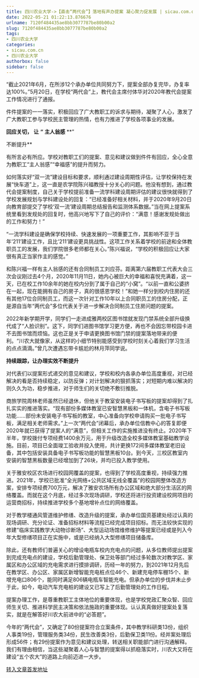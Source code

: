```yaml
---
title: 四川农业大学->【直击“两代会”】落地有声办提案 凝心聚力促发展 | sicau.com.cn
date: 2022-05-21 01:22:13.876676
urlname: 7120f484435ae8bb3077787be80b00a2
slug: 7120f484435ae8bb3077787be80b00a2
tags: 
- 四川农业大学
categories:
- sicau.com.cn
- 四川农业大学
authorbox: false
sidebar: false
---
```

“截止2021年6月，在所涉12个承办单位共同努力下，提案全部办复完毕，办复率达100%。”5月20日，在学校“两代会”上，教代会主席付体华对2020年教代会提案工作情况进行了通报。  

件件提案的一一落实，积极回应了广大教职工的诉求与期待，凝聚了人心，激发了广大教职工参与学校民主管理的热情，也有力推进了学校各项事业的发展。

**回应关切，** **让** **“** **主人翁感** **”
<!--more-->
不断提升**

有所言必有所应。学校对教职工们的提案、意见和建议做到件件有回应，全心全意为教职工“主人翁感”“幸福感”的提升而努力。

如何落实好“双一流”建设目标和要求，顺利通过建设周期性评估，让学校保持在发展“快车道”上，这一直是农学院陈兴福教授十分关心的问题。他没有想到，通过教代会提案制度，自己关于学校提前准备一流学科建设周期评估的建议很快就得到了学校发展规划与学科建设处的回复：“已经准备好相关材料，并于2020年9月20日向教育部提交了学校‘双一流’建设周期总结报告和监测体系数据。”当在网上提案系统里看到发规处的回复时，他高兴地写下了自己的评价：“满意！感谢发规处做出的工作和努力！”

“一流学科建设是确保学校持续、快速发展的一项重要工作，其影响不亚于当年‘211’建设工作，且比‘211’建设更具挑战性。这项工作关系着学校的前途和全体教职员工的发展，我们学院很多老师都在关心。”陈兴福说，“学校的积极回应让大家很有真正当家作主的感觉。”

和陈兴福一样有主人翁感的还有合同制员工刘应芬。距离第六届教职工代表大会三次会议刚过去4个月，2020年11月11日，她内心被巨大的幸福和喜悦充满着，这一天，已在校工作10余年的她在校内分到了属于自己的“小窝”。“以前一直和公婆挤在一起，现在能拥有自己的房子，真的很感恩学校！”和她一样分到校内住房的还有其他17位合同制员工，而这一次针对工作10年以上合同职员工的住房分配，正是源自当年“两代会”多位代表关于进一步解决合同制员工住房问题的提案。

2022年新学期开学，同学们一走进成雅两校区图书馆就发现门禁系统全部升级换代成了“人脸识别”。这下，同学们进图书馆学习更方便，再也不会因忘带校园卡进不去图书馆而烦恼。这也正是关于申请更换图书馆门禁的提案落地带来的便利。“川农大就像家，从这样的小细节特别能感受到学校时刻关心着我们学习生活的点点滴滴。”曾几次遭遇忘带卡尴尬的林月萍同学说。

**持续跟踪，让办理实效不断提升**

对代表们以提案形式递交的意见和建议，学校和校内各承办单位高度重视，对已经解决的看是否持续稳定，以防反弹；对计划解决的狠抓落实；对短期内难以解决的则久久为功，稳步推进，对于师生们的关切绝不敷衍推脱。

商旅学院周林老师虽然已经退休，但他关于教室安装电子书写板的提案却得到了扎扎实实的推进落实。“现有部份多媒体教室已安智慧黑板和一体机，含电子书写板功能……部份未安装电子书写板的教室，中心准备向学校申请购买一批电子书写板，满足相关老师需求。”上一次“两代会”闭幕后，承办单位信教中心的答复即便2020年就已获得了提案人的“满意”，但相关工作的实施推进没有终止。2020年下半年，学校拨付专项经费1400余万元，用于升级改造全校多媒体教室基础教学设施。目前，项目已全面竣工验收并投入使用，共计更换172间多媒体教室老旧设备，其中包括安装具备电子书写板功能的智慧黑板10台。到今天，三校区教室内安装的智慧黑板数量已经增加到了26块，并均已投入教学使用。

关于雅安校区农场进行校园网覆盖的提案，也得到了学校高度重视，持续强力推进。2021年，学校已批准“全光网络+公共区域无线全覆盖”的校园网整体改造方案，安排专项经费700万元，解决了雅安农场所有办公区域和绝大部分生活区的网络覆盖。而就在这个月底，经过多次现场调研，学校还将进行投资建设校网项目的运营商招标，持续推进学校多个基地增补点位的网络覆盖。

对于教学楼通风管道维护修缮、改造升级的提案，承办单位国资基建处经过认真的现场调研、充分论证、准备招标材料等流程已经完成项目招标。而无法较快实现的修建“临床实践教学大动物诊断场”、大型运动场馆维修维护等提案已经或是列入今年大型修缮项目正在实施中，或是已经纳入大型修缮项目储备库。

除此，还有教师们普遍关心的增设电瓶车校内充电点的问题，从多位教师提出提案到完成充电点的建设，学校后勤管理处、保卫处等部门经过多轮数次对教学区、家属区和办公区域的充电需求进行摸排调研，历经一年的努力，到2021年12月先后在教学区、办公区、家属区新增智能充电桩点位46个、新建充电停车棚15个、新增充电口806个，能同时满足806辆电瓶车智能充电。但承办单位的步伐并未止步于此，如今，电动汽车充电桩的建设又已写上了后勤管理处的工作日程。

提案办理工作，是尊重教职工主体地位的重要体现，也是学校党政汇聚众智、回应师生关切、推进科学民主决策和依法施政的重要体现。认认真真做好提案处复落实，就是在解答好川农大前进中的“必答题”。

今年的“两代会”，又确定了80份提案符合立案条件，其中教学科研类13份，组织人事类19份，管理服务类34份，民生改善类3份，后勤保卫类11份。经并案处理后形成56件；有29份提案作为意见和建议处理，转送相关职能部门进行沟通解释。我们有理由相信，当这些凝聚着人心与智慧的提案得以抓稳落实时，川农大又将在建设“五个农大”的道路上向前迈进一大步。



[转入文章首发地址](https://news.sicau.edu.cn/info/1135/67877.htm)
